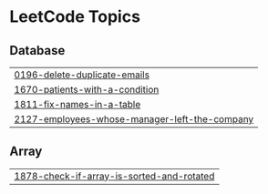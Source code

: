 

<!---LeetCode Topics Start-->
# LeetCode Topics
## Database
|  |
| ------- |
| [0196-delete-duplicate-emails](https://github.com/aastha-0711/DSA/tree/master/0196-delete-duplicate-emails) |
| [1670-patients-with-a-condition](https://github.com/aastha-0711/DSA/tree/master/1670-patients-with-a-condition) |
| [1811-fix-names-in-a-table](https://github.com/aastha-0711/DSA/tree/master/1811-fix-names-in-a-table) |
| [2127-employees-whose-manager-left-the-company](https://github.com/aastha-0711/DSA/tree/master/2127-employees-whose-manager-left-the-company) |
## Array
|  |
| ------- |
| [1878-check-if-array-is-sorted-and-rotated](https://github.com/aastha-0711/DSA/tree/master/1878-check-if-array-is-sorted-and-rotated) |
<!---LeetCode Topics End-->